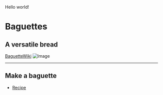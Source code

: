 Hello world!

# Baguettes 
## A versatile bread

[BaguetteWiki](https://en.wikipedia.org/wiki/Baguette)
![Image](https://www.cobsbread.com/drive/uploads/2019/11/cobs-product-french-baguette-3-650x458.png)

---
## Make a baguette
* [Recipe](https://momsdish.com/baguette)
